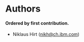 # Authors

#### Ordered by first contribution.

- Niklaus Hirt ([nikh@ch.ibm.com](mailto:nikh@ch.ibm.com))